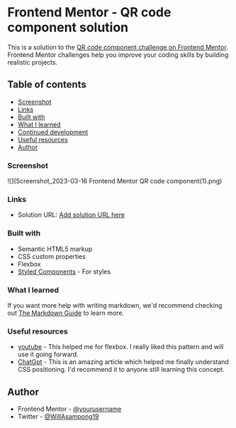 # Frontend Mentor - QR code component solution

This is a solution to the [QR code component challenge on Frontend Mentor](https://www.frontendmentor.io/challenges/qr-code-component-iux_sIO_H). Frontend Mentor challenges help you improve your coding skills by building realistic projects. 

## Table of contents

  - [Screenshot](#screenshot)
  - [Links](#links)
  - [Built with](#built-with)
  - [What I learned](#what-i-learned)
  - [Continued development](#continued-development)
  - [Useful resources](#useful-resources)
- [Author](#author)

### Screenshot

![](Screenshot_2023-03-16 Frontend Mentor QR code component(1).png)

### Links

- Solution URL: [Add solution URL here](http://127.0.0.1:5500/index.html#)

### Built with

- Semantic HTML5 markup
- CSS custom properties
- Flexbox
- [Styled Components](https://styled-components.com/) - For styles


### What I learned


If you want more help with writing markdown, we'd recommend checking out [The Markdown Guide](https://www.markdownguide.org/) to learn more.


### Useful resources

- [youtube](https://www.youtube.com) - This helped me for flexbox. I really liked this pattern and will use it going forward.
- [ChatGpt](https://chat.openai.com) - This is an amazing article which helped me finally understand CSS positioning. I'd recommend it to anyone still learning this concept.

## Author
- Frontend Mentor - [@yourusername](https://www.frontendmentor.io/profile/Will)
- Twitter - [@WillAsampong19](https://www.twitter.com/WillAsampong19)




